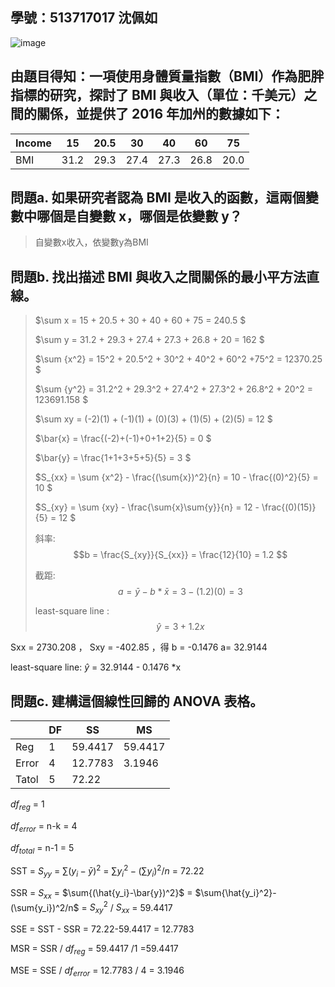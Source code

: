 ## 學號：513717017 沈佩如

![image](https://github.com/user-attachments/assets/3965e030-a5b4-4d24-8cb1-1c180c515ac8)

## 由題目得知：一項使用身體質量指數（BMI）作為肥胖指標的研究，探討了 BMI 與收入（單位：千美元）之間的關係，並提供了 2016 年加州的數據如下：

|Income       |	15	| 20.5|	30  |	40  |	60  |	75  |
|-------------|-----|-----|-----|-----|-----|-----|
|BMI          |	31.2|	29.3|	27.4|	27.3|	26.8|	20.0|

## 問題a. 如果研究者認為 BMI 是收入的函數，這兩個變數中哪個是自變數 x，哪個是依變數 y？
>
>自變數x收入，依變數y為BMI

## 問題b. 找出描述 BMI 與收入之間關係的最小平方法直線。

>$\sum x = 15 + 20.5 + 30 + 40 + 60 + 75  = 240.5 $
>
>$\sum y = 31.2 + 29.3 + 27.4 + 27.3 + 26.8 + 20 = 162 $
>
>$\sum {x^2} = 15^2 + 20.5^2 + 30^2 + 40^2 + 60^2 +75^2 = 12370.25 $
>
>$\sum {y^2} = 31.2^2 + 29.3^2 + 27.4^2 + 27.3^2 + 26.8^2 + 20^2 = 123691.158 $
>
>$\sum xy = (-2)(1) + (-1)(1) + (0)(3) + (1)(5) + (2)(5) = 12 $
>
>$\bar{x} = \frac{(-2)+(-1)+0+1+2}{5} = 0 $
>
>$\bar{y} = \frac{1+1+3+5+5}{5} = 3 $
>
>$S_{xx} = \sum {x^2} - \frac{(\sum{x})^2}{n} = 10 - \frac{(0)^2}{5} = 10 $
>
>$S_{xy} = \sum {xy} - \frac{\sum{x}\sum{y}}{n} = 12 - \frac{(0)(15)}{5} = 12 $
>
>斜率: $$b = \frac{S_{xy}}{S_{xx}} = \frac{12}{10} = 1.2 $$   							
>							
>截距: $$a= \bar{y}-b*\bar{x} = 3 - (1.2)(0) = 3 $$							
>						
>least-square line : $$\hat{y} = 3 + 1.2x $$




Sxx = 2730.208 ， Sxy = -402.85 ，得 b = -0.1476 a= 32.9144 

least-square line: $\hat{y}$ = 32.9144 - 0.1476 *x

## 問題c. 建構這個線性回歸的 ANOVA 表格。

|       | DF    | SS | MS |
| ----  | --    | -- | -- |
| Reg   | 1     | 59.4417  | 59.4417  |
| Error | 4     | 12.7783 |3.1946  |
| Tatol | 5     | 72.22 |

$df_{reg}$ = 1

$df_{error}$ = n-k = 4

$df_{total}$ = n-1 = 5
   
SST = $S_{yy}$ = $\sum{(y_i-\bar{y})^2}$ =  $\sum{y_i^2}-(\sum{y_i})^2/n$ = 72.22

SSR = $S_{xx}$ = $\sum{(\hat{y_i}-\bar{y})^2}$ = $\sum{\hat{y_i}^2}-(\sum{y_i})^2/n$ =  $S_{xy}^2$ / $S_{xx}$ = 59.4417

SSE = SST - SSR = 72.22-59.4417 = 12.7783

MSR = SSR / $df_{reg}$ = 59.4417 /1 =59.4417

MSE = SSE / $df_{error}$ = 12.7783 / 4 = 3.1946
